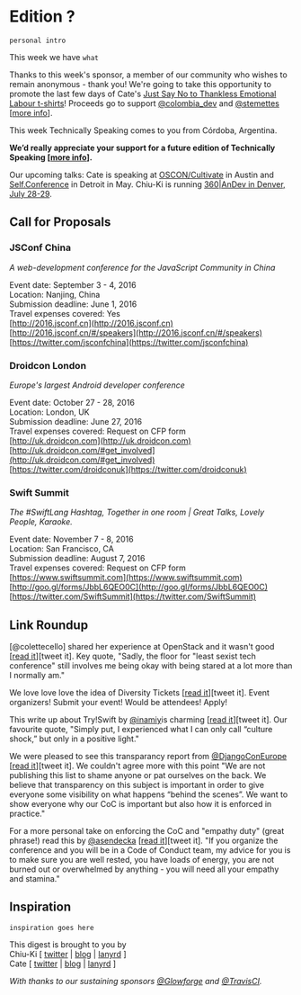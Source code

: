 # Edition ?

`personal intro`

This week we have `what`

Thanks to this week's sponsor, a member of our community who wishes to remain anonymous - thank you! We're going to take this opportunity to promote the last few days of Cate's [Just Say No to Thankless Emotional Labour t-shirts](https://teespring.com/stores/just-say)! Proceeds go to support [@colombia_dev](http://twitter.com/colombia_dev) and [@stemettes](http://twitter.com/stemettes) [[more info](http://www.catehuston.com/blog/2016/04/25/just-say-no-to-thankless-emotional-labour-the-t-shirt/)].

This week Technically Speaking comes to you from Córdoba, Argentina.

**We’d really appreciate your support for a future edition of Technically Speaking [[more info](http://www.techspeak.email/sponsorship/)].**  

Our upcoming talks: Cate is speaking at [OSCON/Cultivate](http://conferences.oreilly.com/oscon/open-source-us/) in Austin and [Self.Conference](http://selfconference.org/) in Detroit in May. Chiu-Ki is running [360|AnDev in Denver, July 28-29](http://360andev.com/).

## Call for Proposals

### JSConf China
*A web-development conference for the JavaScript Community in China*

Event date: September 3 - 4, 2016  
Location: Nanjing, China  
Submission deadline: June 1, 2016  
Travel expenses covered: Yes  
[http://2016.jsconf.cn](http://2016.jsconf.cn)  
[http://2016.jsconf.cn/#/speakers](http://2016.jsconf.cn/#/speakers)  
[https://twitter.com/jsconfchina](https://twitter.com/jsconfchina)  


### Droidcon London  
*Europe's largest Android developer conference*

Event date: October 27 - 28, 2016  
Location: London, UK  
Submission deadline: June 27, 2016  
Travel expenses covered: Request on CFP form  
[http://uk.droidcon.com](http://uk.droidcon.com)  
[http://uk.droidcon.com/#get_involved](http://uk.droidcon.com/#get_involved)  
[https://twitter.com/droidconuk](https://twitter.com/droidconuk)  


### Swift Summit
*The #SwiftLang Hashtag, Together in one room | Great Talks, Lovely People, Karaoke.*

Event date: November 7 - 8, 2016  
Location: San Francisco, CA  
Submission deadline: August 7, 2016  
Travel expenses covered: Request on CFP form  
[https://www.swiftsummit.com](https://www.swiftsummit.com)  
[http://goo.gl/forms/JbbL6QEO0C](http://goo.gl/forms/JbbL6QEO0C)  
[https://twitter.com/SwiftSummit](https://twitter.com/SwiftSummit)


## Link Roundup

[@colettecello] shared her experience at OpenStack and it wasn't good [[read it](https://twitter.com/colettecello/status/726877953183854593)][tweet it]. Key quote, "Sadly, the floor for "least sexist tech conference" still involves me being okay with being stared at a lot more than I normally am."

We love love love the idea of Diversity Tickets [[read it](https://diversitytickets.org/)][tweet it]. Event organizers! Submit your event! Would be attendees! Apply!

This write up about Try!Swift by [@inamiy](http://twitter.com/inamiy)is charming [[read it](http://developers.linecorp.com/blog/?p=3748)][tweet it]. Our favourite quote, "Simply put, I experienced what I can only call “culture shock,” but only in a positive light."

We were pleased to see this transparancy report from [@DjangoConEurope](http://twitter.com/DjangoConEurope) [[read it](https://2016.djangocon.eu/blog/article/2016-04-11-coc-transparency-report/#blogcontent)][tweet it]. We couldn't agree more with this point "We are not publishing this list to shame anyone or pat ourselves on the back. We believe that transparency on this subject is important in order to give everyone some visibility on what happens “behind the scenes”. We want to show everyone why our CoC is important but also how it is enforced in practice."  

For a more personal take on enforcing the CoC and "empathy duty" (great phrase!) read this by [@asendecka](http://twitter.com/asendecka) [[read it](http://blog.sendecka.me/post/142478065688/djangocon-empathy-duty#142478065688)][tweet it]. "If you organize the conference and you will be in a Code of Conduct team, my advice for you is to make sure you are well rested, you have loads of energy, you are not burned out or overwhelmed by anything - you will need all your empathy and stamina."  

## Inspiration

`inspiration goes here`  


This digest is brought to you by  
Chiu-Ki [ [twitter](https://twitter.com/chiuki) | [blog](http://blog.sqisland.com/) | [lanyrd](http://lanyrd.com/profile/chiuki/) ]  
Cate [ [twitter](https://twitter.com/catehstn) | [blog](http://www.catehuston.com/blog/) | [lanyrd](http://lanyrd.com/profile/catehstn/) ]  

*With thanks to our sustaining sponsors [@Glowforge](http://twitter.com/glowforge) and [@TravisCI](http://twitter.com/travisci).*
